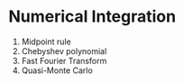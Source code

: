# Numerical Integration
1. Midpoint rule
2. Chebyshev polynomial
3. Fast Fourier Transform
4. Quasi-Monte Carlo
